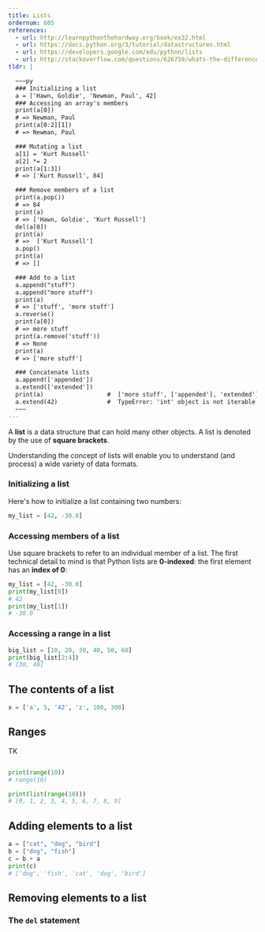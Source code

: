 ```yaml
---
title: Lists
ordernum: 605
references:
  - url: http://learnpythonthehardway.org/book/ex32.html
  - url: https://docs.python.org/3/tutorial/datastructures.html
  - url: https://developers.google.com/edu/python/lists
  - url: http://stackoverflow.com/questions/626759/whats-the-difference-between-list-and-tuples
tldr: |

  ~~~py
  ### Initializing a list
  a = ['Hawn, Goldie', 'Newman, Paul', 42]    
  ### Accessing an array's members
  print(a[0])
  # => Newman, Paul
  print(a[0:2][1])
  # => Newman, Paul

  ### Mutating a list
  a[1] = 'Kurt Russell'
  a[2] *= 2
  print(a[1:3])
  # => ['Kurt Russell', 84]

  ### Remove members of a list
  print(a.pop())
  # => 84
  print(a)
  # => ['Hawn, Goldie', 'Kurt Russell']
  del(a[0])
  print(a)
  # =>  ['Kurt Russell']
  a.pop()
  print(a)
  # => []

  ### Add to a list
  a.append("stuff")
  a.append("more stuff")
  print(a)
  # => ['stuff', 'more stuff']
  a.reverse()
  print(a[0])
  # => more stuff
  print(a.remove('stuff'))
  # => None
  print(a)
  # => ['more stuff']

  ### Concatenate lists
  a.append(['appended'])
  a.extend(['extended'])
  print(a)                  #  ['more stuff', ['appended'], 'extended']
  a.extend(42)              #  TypeError: 'int' object is not iterable
  ~~~
---
```



A __list__ is a data structure that can hold many other objects. A list is denoted by the use of __square brackets__. 

Understanding the concept of lists will enable you to understand (and process) a wide variety of data formats.



### Initializing a list

Here's how to initialize a list containing two numbers:

~~~py
my_list = [42, -30.0]
~~~


### Accessing members of a list

Use square brackets to refer to an individual member of a list. The first technical detail to mind is that Python lists are __0-indexed__: the first element has an __index of 0__:

~~~py
my_list = [42, -30.0]
print(my_list[0])
# 42
print(my_list[1])
# -30.0
~~~


### Accessing a range in a list

~~~py
big_list = [10, 20, 30, 40, 50, 60]
print(big_list[2:4])
# [30, 40]
~~~



## The contents of a list


~~~py
x = ['a', 5, '42', 'z', 100, 300]
~~~



## Ranges

TK

~~~py

print(range(10))
# range(10)

print(list(range(10)))
# [0, 1, 2, 3, 4, 5, 6, 7, 8, 9]
~~~


## Adding elements to a list

~~~py
a = ["cat", "dog", "bird"]
b = ["dog", "fish"]
c = b + a
print(c)
# ['dog', 'fish', 'cat', 'dog', 'bird']
~~~



## Removing elements to a list



### The `del` statement




